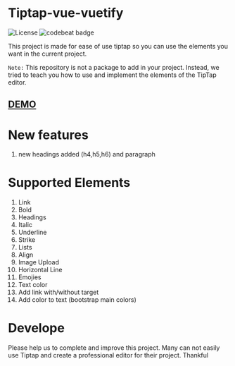 # Tiptap-vue-vuetify
<span><img src="https://img.shields.io/npm/l/tiptap-vuetify.svg" alt="License"></span>
<span><img alt="codebeat badge" src="https://badgen.net/badge/code%20style/standard/f2a" /></span>

This project is made for ease of use tiptap so you can use the elements you want in the current project.

`Note:`  This repository is not a package to add in your project. Instead, we tried to teach you how to use and implement the elements of the TipTap editor.

<h2><a href="https://mohammadyousefidev.github.io/tiptap-vue-vuetify/">DEMO</a></h2>

# New features

1. new headings added (h4,h5,h6) and paragraph

# Supported Elements

1. Link
2. Bold
3. Headings
4. Italic
5. Underline
6. Strike
7. Lists
8. Align
9. Image Upload
10. Horizontal Line
11. Emojies
12. Text color
13. Add link with/without target
14. Add color to text (bootstrap main colors)


# Develope
Please help us to complete and improve this project. Many can not easily use Tiptap and create a professional editor for their project. Thankful

